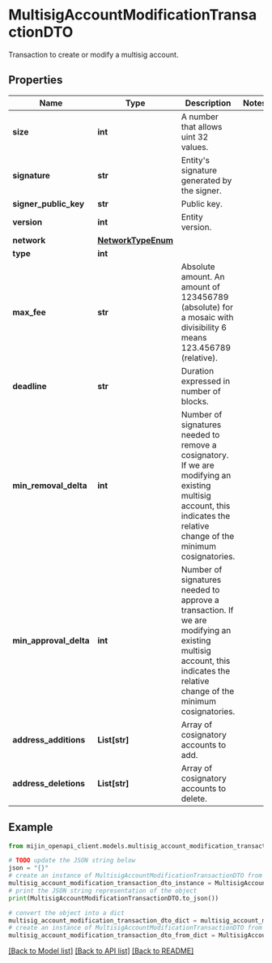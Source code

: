 # MultisigAccountModificationTransactionDTO

Transaction to create or modify a multisig account.

## Properties

Name | Type | Description | Notes
------------ | ------------- | ------------- | -------------
**size** | **int** | A number that allows uint 32 values. | 
**signature** | **str** | Entity&#39;s signature generated by the signer. | 
**signer_public_key** | **str** | Public key. | 
**version** | **int** | Entity version. | 
**network** | [**NetworkTypeEnum**](NetworkTypeEnum.md) |  | 
**type** | **int** |  | 
**max_fee** | **str** | Absolute amount. An amount of 123456789 (absolute) for a mosaic with divisibility 6 means 123.456789 (relative). | 
**deadline** | **str** | Duration expressed in number of blocks. | 
**min_removal_delta** | **int** | Number of signatures needed to remove a cosignatory. If we are modifying an existing multisig account, this indicates the relative change of the minimum cosignatories.  | 
**min_approval_delta** | **int** | Number of signatures needed to approve a transaction. If we are modifying an existing multisig account, this indicates the relative change of the minimum cosignatories.  | 
**address_additions** | **List[str]** | Array of cosignatory accounts to add. | 
**address_deletions** | **List[str]** | Array of cosignatory accounts to delete. | 

## Example

```python
from mijin_openapi_client.models.multisig_account_modification_transaction_dto import MultisigAccountModificationTransactionDTO

# TODO update the JSON string below
json = "{}"
# create an instance of MultisigAccountModificationTransactionDTO from a JSON string
multisig_account_modification_transaction_dto_instance = MultisigAccountModificationTransactionDTO.from_json(json)
# print the JSON string representation of the object
print(MultisigAccountModificationTransactionDTO.to_json())

# convert the object into a dict
multisig_account_modification_transaction_dto_dict = multisig_account_modification_transaction_dto_instance.to_dict()
# create an instance of MultisigAccountModificationTransactionDTO from a dict
multisig_account_modification_transaction_dto_from_dict = MultisigAccountModificationTransactionDTO.from_dict(multisig_account_modification_transaction_dto_dict)
```
[[Back to Model list]](../README.md#documentation-for-models) [[Back to API list]](../README.md#documentation-for-api-endpoints) [[Back to README]](../README.md)


